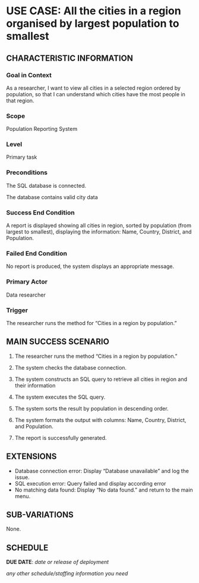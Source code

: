 # USE CASE: All the cities in a region organised by largest population to smallest

## CHARACTERISTIC INFORMATION

### Goal in Context


As a researcher, I want to view all cities in a selected region ordered by population, so that I can understand which cities have the most people in that region.


### Scope

Population Reporting System

### Level

Primary task

### Preconditions

The SQL database is connected.

The database contains valid city data

### Success End Condition

A report is displayed showing all cities in region, sorted by population (from largest to smallest), displaying the information: Name, Country, District, and Population.

### Failed End Condition

No report is produced, the system displays an appropriate message.

### Primary Actor

Data researcher

### Trigger

The researcher runs the method for “Cities in a region by population.”

## MAIN SUCCESS SCENARIO

1. The researcher runs the method “Cities in a region by population.”

2. The system checks the database connection.

3. The system constructs an SQL query to retrieve all cities in region and their information

4. The system executes the SQL query.

5. The system sorts the result by population in descending order.

6. The system formats the output with columns: Name, Country, District, and Population.

7. The report is successfully generated.

## EXTENSIONS

- Database connection error: Display “Database unavailable” and log the issue.
- SQL execution error: Query failed and display according error
- No matching data found: Display “No data found.” and return to the main menu.

## SUB-VARIATIONS

None.

## SCHEDULE

**DUE DATE**: *date or release of deployment*

*any other schedule/staffing information you need*